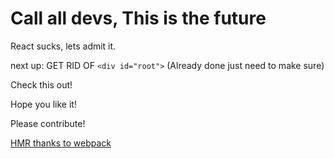 # Call all devs, This is the future

React sucks, lets admit it.

next up: GET RID OF `<div id="root">` (Already done just need to make sure)

Check this out!

Hope you like it!

Please contribute!

[HMR thanks to webpack](https://webpack.js.org/concepts/hot-module-replacement/)

